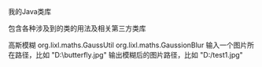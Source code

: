 我的Java类库

包含各种涉及到的类的用法及相关第三方类库

高斯模糊
    org.lixl.maths.GaussUtil
    org.lixl.maths.GaussionBlur
        输入一个图片所在路径，比如  "D:\\butterfly.jpg"
        输出模糊后的图片路径，比如   "D:/test1.jpg"
